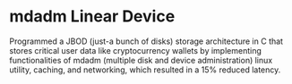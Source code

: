 # mdadm Linear Device

Programmed a JBOD (just-a bunch of disks) storage architecture in C that stores critical user data like cryptocurrency wallets by implementing functionalities of mdadm (multiple disk and device administration) linux utility, caching, and networking, which resulted in a 15% reduced latency. 
